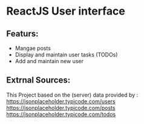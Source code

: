 # ReactJS User interface 
## Featurs:
- Mangae posts
- Display and maintain user tasks (TODOs)
- Add and maintain new user
  
## Extrnal Sources:

This Project based on the (server) data provided by :
https://jsonplaceholder.typicode.com/users
https://jsonplaceholder.typicode.com/posts
https://jsonplaceholder.typicode.com/todos

